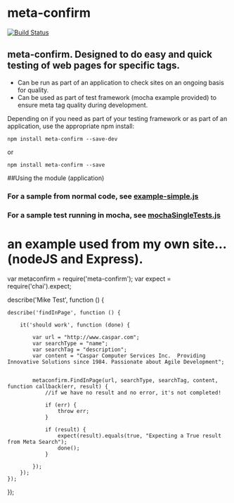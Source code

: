 

# meta-confirm

[![Build Status](https://travis-ci.org/CasparComputer/meta-confirm.svg)](https://travis-ci.org/CasparComputer/meta-confirm.svg)

## meta-confirm.  Designed to do easy and quick testing of web pages for specific tags.

* Can be run as part of an application to check sites on an ongoing basis for quality.
* Can be used as part of test framework (mocha example provided) to ensure meta tag quality during development.


Depending on if you need as part of your testing framework or as part of an application, use the appropriate npm install:

    npm install meta-confirm --save-dev
or

    npm install meta-confirm --save
     
##Using the module (application)
    
### For a sample from normal code, see  [example-simple.js](https://github.com/CasparComputer/meta-confirm/blob/master/examples/example-simple.js)

### For a sample test running in mocha, see [mochaSingleTests.js](https://github.com/CasparComputer/meta-confirm/blob/master/test/mochaSingleTests.js)

# an example used from my own site...  (nodeJS and Express).

   var metaconfirm = require('meta-confirm');
   var expect = require('chai').expect;
   
   
 
describe('Mike Test', function () {

    describe('findInPage', function () {

        it('should work', function (done) {

            var url = "http://www.caspar.com";
            var searchType = "name";
            var searchTag = "description";
            var content = "Caspar Computer Services Inc.  Providing Innovative Solutions since 1984. Passionate about Agile Development";


            metaconfirm.FindInPage(url, searchType, searchTag, content, function callback(err, result) {
                //if we have no result and no error, it's not completed!

                if (err) {
                    throw err;
                }

                if (result) {
                    expect(result).equals(true, "Expecting a True result from Meta Search");
                    done();
                }

            });
        });
    });
});


    


